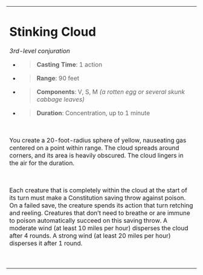 <table><tbody><tr class="odd"><td><h1 id="stinking-cloud"><strong>Stinking Cloud</strong></h1><p><em>3rd-level conjuration</em></p><ul><li><blockquote><p><strong>Casting Time</strong>: 1 action</p></blockquote></li><li><blockquote><p><strong>Range</strong>: 90 feet</p></blockquote></li><li><blockquote><p><strong>Components</strong>: V, S, M <em>(a rotten egg or several skunk cabbage leaves)</em></p></blockquote></li><li><blockquote><p><strong>Duration</strong>: Concentration, up to 1 minute</p></blockquote></li></ul><p> </p><p>You create a 20-foot-radius sphere of yellow, nauseating gas centered on a point within range. The cloud spreads around corners, and its area is heavily obscured. The cloud lingers in the air for the duration.</p><p> </p><p>Each creature that is completely within the cloud at the start of its turn must make a Constitution saving throw against poison. On a failed save, the creature spends its action that turn retching and reeling. Creatures that don’t need to breathe or are immune to poison automatically succeed on this saving throw. A moderate wind (at least 10 miles per hour) disperses the cloud after 4 rounds. A strong wind (at least 20 miles per hour) disperses it after 1 round.</p><p> </p></td></tr></tbody></table>